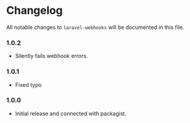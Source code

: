 # Changelog

All notable changes to `laravel-webhooks` will be documented in this file.

### 1.0.2
- Silently fails webhook errors.

### 1.0.1
- Fixed typo

### 1.0.0
- Initial release and connected with packagist.
